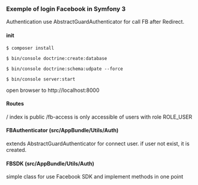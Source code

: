 ### Exemple of login Facebook in Symfony 3

Authentication use AbstractGuardAuthenticator for call FB after Redirect.

#### init

    $ composer install

    $ bin/console doctrine:create:database

    $ bin/console doctrine:schema:udpate --force

    $ bin/console server:start

open browser to http://localhost:8000

#### Routes

/ index is public
/fb-access is only accessible of users with role ROLE_USER


#### FBAuthenticator (src/AppBundle/Utils/Auth)

extends AbstractGuardAuthenticator for connect user.
if user not exist, it is created.


#### FBSDK (src/AppBundle/Utils/Auth)

simple class for use Facebook SDK and implement methods in one point

